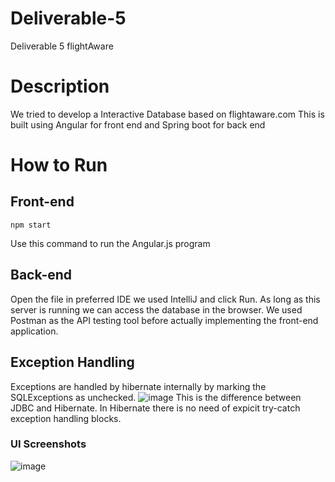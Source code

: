 # Deliverable-5
Deliverable 5 flightAware
# Description
We tried to develop a Interactive Database based on flightaware.com 
This is built using Angular for front end and Spring boot for back end
# How to Run
## Front-end
```
npm start
```
Use this command to run the Angular.js program
## Back-end
Open the file in preferred IDE we used IntelliJ and click Run.
As long as this server is running we can access the database in the browser.
We used Postman as the API testing tool before actually implementing the front-end application.

## Exception Handling
Exceptions are handled by hibernate internally by marking the SQLExceptions as unchecked.
![image](https://github.com/kuttivicky/Deliverable-5/assets/146025355/16853d57-17ad-4564-b9ba-720fb973f1b7)
This is the difference between JDBC and Hibernate. In Hibernate there is no need of expicit try-catch exception handling blocks.

### UI Screenshots
![image](https://github.com/kuttivicky/Deliverable-5/assets/146025355/59c9b32d-2f49-4f98-8c10-c12578cf3dc8)
